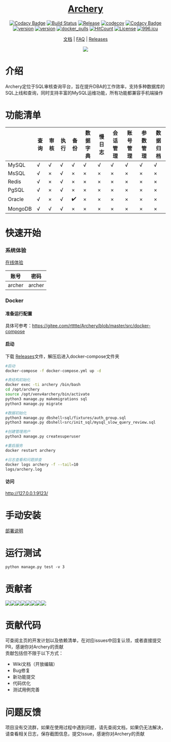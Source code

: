 <div align="center">

# <a href="https://archerydms.com/" target="_blank" rel="noopener noreferrer">Archery</a>

[![Codacy Badge](https://api.codacy.com/project/badge/Grade/94e8587e507f4565a1ea5ea21fd94c32)](https://app.codacy.com/app/hhyo/Archery?utm_source=github.com&utm_medium=referral&utm_content=hhyo/Archery&utm_campaign=Badge_Grade_Dashboard)
[![Build Status](https://travis-ci.org/hhyo/Archery.svg?branch=master)](https://travis-ci.org/hhyo/Archery)
[![Release](https://img.shields.io/github/release/hhyo/archery.svg)](https://gitee.com/rtttte/Archery/releases)
[![codecov](https://codecov.io/gh/hhyo/archery/branch/master/graph/badge.svg)](https://codecov.io/gh/hhyo/archery)
[![Codacy Badge](https://api.codacy.com/project/badge/Grade/94e8587e507f4565a1ea5ea21fd94c32)](https://app.codacy.com/app/hhyo/Archery?utm_source=github.com&utm_medium=referral&utm_content=hhyo/Archery&utm_campaign=Badge_Grade_Dashboard)
[![version](https://img.shields.io/pypi/pyversions/django)](https://img.shields.io/pypi/pyversions/django/)
[![version](https://img.shields.io/badge/django-3.1-brightgreen.svg)](https://docs.djangoproject.com/zh-hans/3.1/)
[![docker_pulls](https://img.shields.io/docker/pulls/hhyo/archery.svg)](https://hub.docker.com/r/hhyo/archery/)
[![HitCount](http://hits.dwyl.io/hhyo/hhyo/Archery.svg)](http://hits.dwyl.io/hhyo/hhyo/Archery)
[![License](https://img.shields.io/badge/License-Apache%202.0-blue.svg)](https://gitee.com/rtttte/Archery/blob/master/LICENSE)
[![996.icu](https://img.shields.io/badge/link-996.icu-red.svg)](https://996.icu)

[文档](https://archerydms.com/) | [FAQ](https://archerydms.com/FAQ/) | [Releases](https://gitee.com/rtttte/Archery/releases)

![](https://images.gitee.com/uploads/images/2019/1110/202317_32bd4a1c_1038040.png)

</div>


介绍
============
Archery定位于SQL审核查询平台，旨在提升DBA的工作效率，支持多种数据库的SQL上线和查询，同时支持丰富的MySQL运维功能，所有功能都兼容手机端操作

功能清单
====

|  | 查询 | 审核 | 执行 | 备份 | 数据字典 | 慢日志 | 会话管理 | 账号管理 | 参数管理 | 数据归档 |
| --- | --- | --- | --- | --- | --- | --- | --- | --- | --- | --- |
| MySQL | √ | √ | √ | √ | √ | √ | √ | √ | √ | √ |
| MsSQL | √ | × | √ | × | × | × | × | × | × | × |
| Redis | √ | × | √ | × | × | × | × | × | × | × |
| PgSQL | √ | × | √ | × | × | × | × | × | × | × |
| Oracle | √ | × | √ | ✔️ | × | × | × | × | × | × |
| MongoDB | √ | √  | √  | × | × | × | × | × | × | × |

  

快速开始
===============
### 系统体验
[在线体验](https://demo.archerydms.com)
  
| 账号 | 密码 |
| --- | --- |
| archer | archer |

### Docker
#### 准备运行配置
具体可参考：https://gitee.com/rtttte/Archery/blob/master/src/docker-compose

#### 启动
下载 [Releases](https://gitee.com/rtttte/Archery/releases)文件，解压后进入docker-compose文件夹

```bash
#启动
docker-compose -f docker-compose.yml up -d

#表结构初始化
docker exec -ti archery /bin/bash
cd /opt/archery
source /opt/venv4archery/bin/activate
python3 manage.py makemigrations sql  
python3 manage.py migrate

#数据初始化
python3 manage.py dbshell<sql/fixtures/auth_group.sql
python3 manage.py dbshell<src/init_sql/mysql_slow_query_review.sql

#创建管理用户
python3 manage.py createsuperuser

#重启服务
docker restart archery

#日志查看和问题排查
docker logs archery -f --tail=10
logs/archery.log
```

#### 访问
http://127.0.0.1:9123/

手动安装
===============
[部署说明](https://archerydms.com/installation/manual/)

运行测试
===============
```
python manage.py test -v 3
```

贡献者
===============
![](https://sourcerer.io/fame/hhyo/hhyo/archery/images/0)![](https://sourcerer.io/fame/hhyo/hhyo/archery/images/1)![](https://sourcerer.io/fame/hhyo/hhyo/archery/images/2)![](https://sourcerer.io/fame/hhyo/hhyo/archery/images/3)![](https://sourcerer.io/fame/hhyo/hhyo/archery/images/4)![](https://sourcerer.io/fame/hhyo/hhyo/archery/images/5)![](https://sourcerer.io/fame/hhyo/hhyo/archery/images/6)![](https://sourcerer.io/fame/hhyo/hhyo/archery/images/7)

贡献代码
===============
可查阅主页的开发计划以及依赖清单，在对应issues中回复认领，或者直接提交PR，感谢你对Archery的贡献  
贡献包括但不限于以下方式：
- Wiki文档（开放编辑）
- Bug修复
- 新功能提交
- 代码优化
- 测试用例完善

问题反馈
===============
项目没有交流群，如果在使用过程中遇到问题，请先查阅文档，如果仍无法解决，请查看相关日志，保存截图信息，提交Issue，感谢你对Archery的贡献
